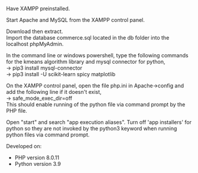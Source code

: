 Have XAMPP preinstalled.

Start Apache and MySQL from the XAMPP control panel.

Download then extract.  
Import the database commerce.sql located in the db folder into the localhost phpMyAdmin. 

In the command line or windows powershell, type the following commands for the kmeans algorithm library and mysql connector for python,  
-> pip3 install mysql-connector  
-> pip3 install -U scikit-learn spicy matplotlib  

  On the XAMPP control panel, open the file php.ini in Apache->config and add the following line if it doesn't exist,  
  -> safe_mode_exec_dir=off  
  This should enable running of the python file via command prompt by the PHP file. 
  
  Open "start" and search "app execution aliases". Turn off 'app installers' for python so they are not invoked by the python3 keyword when running python files via command prompt.
  
Developed on:  
- PHP version 8.0.11  
- Python version 3.9
